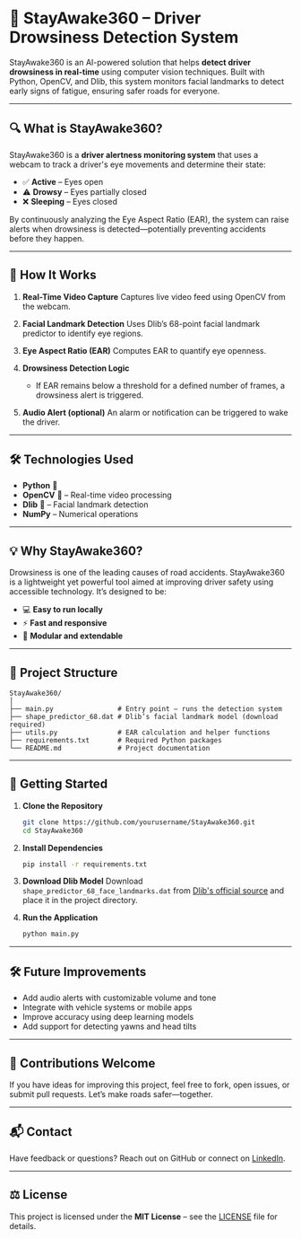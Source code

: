 # 🚗 StayAwake360 – Driver Drowsiness Detection System

StayAwake360 is an AI-powered solution that helps **detect driver drowsiness in real-time** using computer vision techniques. Built with Python, OpenCV, and Dlib, this system monitors facial landmarks to detect early signs of fatigue, ensuring safer roads for everyone.

---

## 🔍 What is StayAwake360?

StayAwake360 is a **driver alertness monitoring system** that uses a webcam to track a driver's eye movements and determine their state:

* ✅ **Active** – Eyes open
* ⚠️ **Drowsy** – Eyes partially closed
* ❌ **Sleeping** – Eyes closed

By continuously analyzing the Eye Aspect Ratio (EAR), the system can raise alerts when drowsiness is detected—potentially preventing accidents before they happen.

---

## 🧠 How It Works

1. **Real-Time Video Capture**
   Captures live video feed using OpenCV from the webcam.

2. **Facial Landmark Detection**
   Uses Dlib’s 68-point facial landmark predictor to identify eye regions.

3. **Eye Aspect Ratio (EAR)**
   Computes EAR to quantify eye openness.

4. **Drowsiness Detection Logic**

   * If EAR remains below a threshold for a defined number of frames, a drowsiness alert is triggered.

5. **Audio Alert (optional)**
   An alarm or notification can be triggered to wake the driver.

---

## 🛠️ Technologies Used

* **Python** 🐍
* **OpenCV** 📸 – Real-time video processing
* **Dlib** 🧠 – Facial landmark detection
* **NumPy** – Numerical operations

---

## 💡 Why StayAwake360?

Drowsiness is one of the leading causes of road accidents. StayAwake360 is a lightweight yet powerful tool aimed at improving driver safety using accessible technology. It’s designed to be:

* 💻 **Easy to run locally**
* ⚡ **Fast and responsive**
* 🔧 **Modular and extendable**

---

## 📂 Project Structure

```
StayAwake360/
│
├── main.py                # Entry point – runs the detection system
├── shape_predictor_68.dat # Dlib’s facial landmark model (download required)
├── utils.py               # EAR calculation and helper functions
├── requirements.txt       # Required Python packages
└── README.md              # Project documentation
```

---

## 🚀 Getting Started

1. **Clone the Repository**

   ```bash
   git clone https://github.com/yourusername/StayAwake360.git
   cd StayAwake360
   ```

2. **Install Dependencies**

   ```bash
   pip install -r requirements.txt
   ```

3. **Download Dlib Model**
   Download `shape_predictor_68_face_landmarks.dat` from [Dlib's official source](http://dlib.net/files/) and place it in the project directory.

4. **Run the Application**

   ```bash
   python main.py
   ```

---

## 🛠️ Future Improvements

* Add audio alerts with customizable volume and tone
* Integrate with vehicle systems or mobile apps
* Improve accuracy using deep learning models
* Add support for detecting yawns and head tilts

---

## 🤝 Contributions Welcome

If you have ideas for improving this project, feel free to fork, open issues, or submit pull requests. Let’s make roads safer—together.

---

## 📬 Contact

Have feedback or questions? Reach out on GitHub or connect on [LinkedIn](#).

---

## ⚖️ License

This project is licensed under the **MIT License** – see the [LICENSE](LICENSE) file for details.



